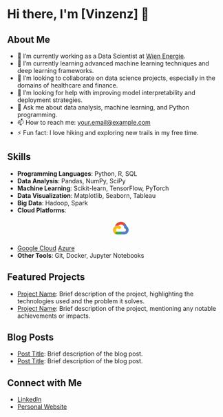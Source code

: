 # Hi there, I'm [Vinzenz] 👋

## About Me
- 🔭 I’m currently working as a Data Scientist at [Wien Energie](wienenergie.at).
- 🌱 I’m currently learning advanced machine learning techniques and deep learning frameworks.
- 👯 I’m looking to collaborate on data science projects, especially in the domains of healthcare and finance.
- 🤔 I’m looking for help with improving model interpretability and deployment strategies.
- 💬 Ask me about data analysis, machine learning, and Python programming.
- 📫 How to reach me: [your.email@example.com](mailto:your.email@example.com)
- ⚡ Fun fact: I love hiking and exploring new trails in my free time.

## Skills
- **Programming Languages**: Python, R, SQL
- **Data Analysis**: Pandas, NumPy, SciPy
- **Machine Learning**: Scikit-learn, TensorFlow, PyTorch
- **Data Visualization**: Matplotlib, Seaborn, Tableau
- **Big Data**: Hadoop, Spark
- **Cloud Platforms**:
  <p align="center">
  <img src="https://github.com/devicons/devicon/blob/master/icons/googlecloud/googlecloud-original.svg" width="40" height="40"/>
  </p>
- [Google Cloud](https://github.com/devicons/devicon/blob/master/icons/googlecloud/googlecloud-original.svg) [Azure](https://github.com/devicons/devicon/blob/master/icons/azure/azure-original.svg)
- **Other Tools**: Git, Docker, Jupyter Notebooks

## Featured Projects
- [Project Name](Link): Brief description of the project, highlighting the technologies used and the problem it solves.
- [Project Name](Link): Brief description of the project, mentioning any notable achievements or impacts.

## Blog Posts
- [Post Title](Link): Brief description of the blog post.
- [Post Title](Link): Brief description of the blog post.

## Connect with Me
- [LinkedIn](www.linkedin.com/in/vinzenz-halhammer-4494a51b1)
- [Personal Website](vinzenzhalhammer.com)


